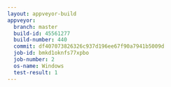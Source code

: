 ```yaml
---
layout: appveyor-build
appveyor:
  branch: master
  build-id: 45561277
  build-number: 440
  commit: df407073826326c937d196ee67f90a7941b5009d
  job-id: bmkd1oknfs77xpbo
  job-number: 2
  os-name: Windows
  test-result: 1
---
```

